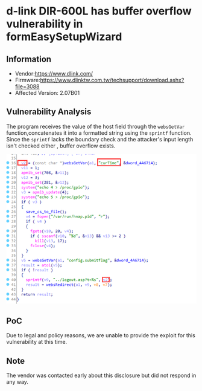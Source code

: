 # d-link DIR-600L has  buffer overflow vulnerability  in formEasySetupWizard



## Information

- Vendor:https://www.dlink.com/
- Firmware:https://www.dlinktw.com.tw/techsupport/download.ashx?file=3088
- Affected Version: 2.07B01

## Vulnerability Analysis

The program receives the value of the host field through the `websGetVar` function,concatenates it into a formatted string using the `sprintf` function. Since the `sprintf` lacks the boundary check and the attacker's input length isn't checked either , buffer overflow exists.

![code](Buffer_overflow-formEasySetupWizard-curTime.assets\code.png)

## PoC

 Due to legal and policy reasons, we are unable to provide the exploit for this  vulnerability at this time.



##  Note

The vendor was contacted early about this disclosure but did not respond in any  way.

